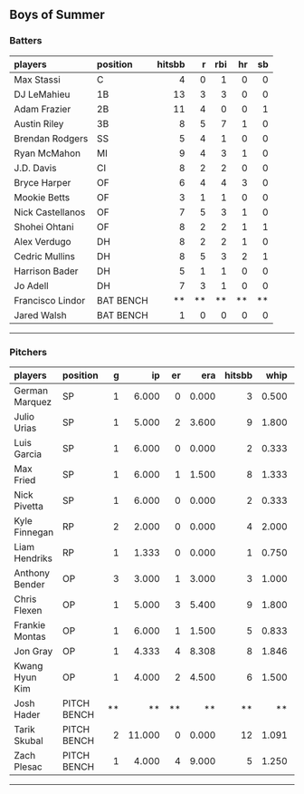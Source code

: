 ## Boys of Summer

### Batters

 
|players          |position  | hitsbb|  r| rbi| hr| sb| 
|:----------------|:---------|------:|--:|---:|--:|--:| 
|Max Stassi       |C         |      4|  0|   1|  0|  0| 
|DJ LeMahieu      |1B        |     13|  3|   3|  0|  0| 
|Adam Frazier     |2B        |     11|  4|   0|  0|  1| 
|Austin Riley     |3B        |      8|  5|   7|  1|  0| 
|Brendan Rodgers  |SS        |      5|  4|   1|  0|  0| 
|Ryan McMahon     |MI        |      9|  4|   3|  1|  0| 
|J.D. Davis       |CI        |      8|  2|   2|  0|  0| 
|Bryce Harper     |OF        |      6|  4|   4|  3|  0| 
|Mookie Betts     |OF        |      3|  1|   1|  0|  0| 
|Nick Castellanos |OF        |      7|  5|   3|  1|  0| 
|Shohei Ohtani    |OF        |      8|  2|   2|  1|  1| 
|Alex Verdugo     |DH        |      8|  2|   2|  1|  0| 
|Cedric Mullins   |DH        |      8|  5|   3|  2|  1| 
|Harrison Bader   |DH        |      5|  1|   1|  0|  0| 
|Jo Adell         |DH        |      7|  3|   1|  0|  0| 
|Francisco Lindor |BAT BENCH |     **| **|  **| **| **| 
|Jared Walsh      |BAT BENCH |      1|  0|   0|  0|  0| 

* * *

### Pitchers

 
|players        |position    |  g|     ip| er|   era| hitsbb|  whip| so|  w| sv| 
|:--------------|:-----------|--:|------:|--:|-----:|------:|-----:|--:|--:|--:| 
|German Marquez |SP          |  1|  6.000|  0| 0.000|      3| 0.500|  7|  1|  0| 
|Julio Urias    |SP          |  1|  5.000|  2| 3.600|      9| 1.800|  5|  0|  0| 
|Luis Garcia    |SP          |  1|  6.000|  0| 0.000|      2| 0.333|  8|  1|  0| 
|Max Fried      |SP          |  1|  6.000|  1| 1.500|      8| 1.333|  5|  1|  0| 
|Nick Pivetta   |SP          |  1|  6.000|  0| 0.000|      2| 0.333|  5|  0|  0| 
|Kyle Finnegan  |RP          |  2|  2.000|  0| 0.000|      4| 2.000|  1|  0|  1| 
|Liam Hendriks  |RP          |  1|  1.333|  0| 0.000|      1| 0.750|  4|  1|  0| 
|Anthony Bender |OP          |  3|  3.000|  1| 3.000|      3| 1.000|  2|  0|  1| 
|Chris Flexen   |OP          |  1|  5.000|  3| 5.400|      9| 1.800|  7|  0|  0| 
|Frankie Montas |OP          |  1|  6.000|  1| 1.500|      5| 0.833|  6|  0|  0| 
|Jon Gray       |OP          |  1|  4.333|  4| 8.308|      8| 1.846|  9|  0|  0| 
|Kwang Hyun Kim |OP          |  1|  4.000|  2| 4.500|      6| 1.500|  3|  0|  0| 
|Josh Hader     |PITCH BENCH | **|     **| **|    **|     **|    **| **| **| **| 
|Tarik Skubal   |PITCH BENCH |  2| 11.000|  0| 0.000|     12| 1.091| 10|  2|  0| 
|Zach Plesac    |PITCH BENCH |  1|  4.000|  4| 9.000|      5| 1.250|  6|  0|  0| 


* * *


